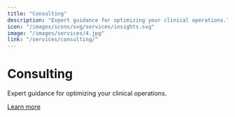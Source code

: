 ```yaml
---
title: "Consulting"
description: "Expert guidance for optimizing your clinical operations."
icon: "/images/icons/svg/services/insights.svg"
image: "/images/services/4.jpg"
link: "/services/consulting/"
---
```


# Consulting

Expert guidance for optimizing your clinical operations.

[Learn more](/services/consulting/) 
